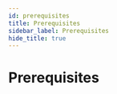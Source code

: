 ```yaml
---
id: prerequisites
title: Prerequisites
sidebar_label: Prerequisites
hide_title: true
---
```


# Prerequisites
